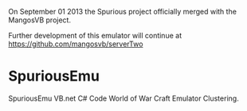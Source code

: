 On September 01 2013 the Spurious project officially merged with the MangosVB project.

Further development of this emulator will continue at https://github.com/mangosvb/serverTwo

SpuriousEmu
===========

SpuriousEmu VB.net C# Code World of War Craft Emulator Clustering.
